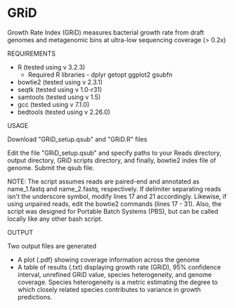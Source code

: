 # GRiD
Growth Rate Index (GRiD) measures bacterial growth rate from draft genomes and metagenomic bins at ultra-low sequencing coverage (> 0.2x)

REQUIREMENTS
- R (tested using v 3.2.3) 
    - Required R libraries - 
    dplyr
    getopt
    ggplot2
    gsubfn
- bowtie2 (tested using v 2.3.1)
- seqtk (tested using v 1.0-r31)
- samtools (tested using v 1.5)
- gcc (tested using v 7.1.0)
- bedtools (tested using v 2.26.0)
    

USAGE

Download "GRiD_setup.qsub" and "GRiD.R" files 

Edit the file "GRiD_setup.qsub" and specify paths to your Reads directory, output directory, GRiD scripts directory, and finally, bowtie2 index file of genome. Submit the qsub file.

NOTE: The script assumes reads are paired-end and annotated as name_1.fastq and name_2.fastq, respectively. If delimiter separating reads isn't the underscore symbol, modify lines 17 and 21 accordingly. Likewise, if using unpaired reads, edit the bowtie2 commands (lines 17 - 31). Also, the script was designed for Portable Batch Systems (PBS), but can be called locally like any other bash script. 

OUTPUT

Two output files are generated
- A plot (.pdf) showing coverage information across the genome 
- A table of results (.txt) displaying growth rate (GRiD), 95% confidence interval, unrefined GRiD value, species heterogeneity, and genome coverage. Species heterogeneity is a metric estimating the degree to which closely related species contributes to variance in growth predictions. 
